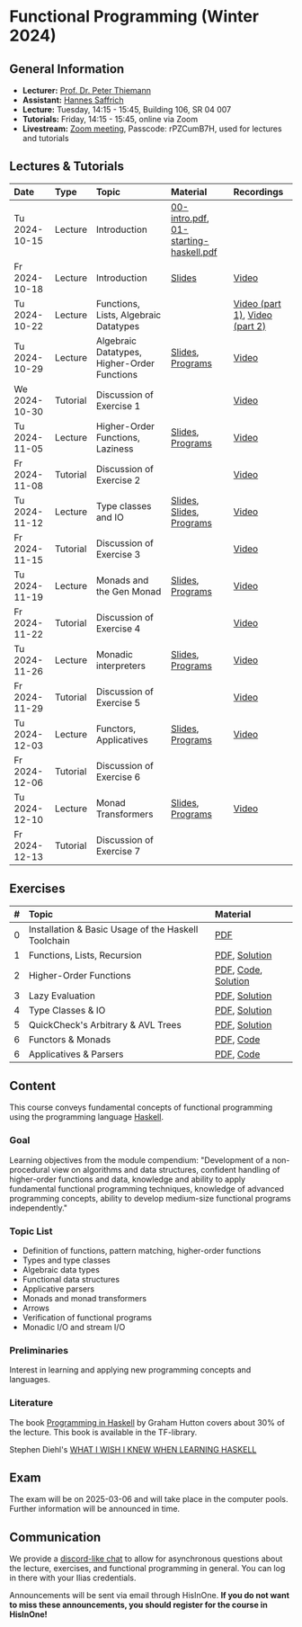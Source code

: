 # Functional Programming (Winter 2024)

## General Information

- **Lecturer:**   [Prof. Dr. Peter Thiemann](/team/thiemann.md)
- **Assistant:**  [Hannes Saffrich](/team/saffrich.md)
- **Lecture:**    Tuesday, 14:15 - 15:45, Building 106, SR 04 007
- **Tutorials:**  Friday, 14:15 - 15:45, online via Zoom
- **Livestream:** [Zoom meeting](https://uni-freiburg.zoom-x.de/j/63630251635?pwd=mnwRBuRiIWSmWQbRtxWct59eTbyNPa.1),
                  Passcode: rPZCumB7H, used for lectures and tutorials

## Lectures & Tutorials

| Date | Type | Topic | Material | Recordings |
|:-----|:-----|:------|:---------|:-----------|
| Tu 2024-10-15 | Lecture  | Introduction | [00-intro.pdf][slides-00], [01-starting-haskell.pdf][slides-01] | |
| Fr 2024-10-18 | Lecture  | Introduction | [Slides][slides-02] | [Video][rec-02] |
| Tu 2024-10-22 | Lecture  | Functions, Lists, Algebraic Datatypes | | [Video (part 1)][rec-03-01], [Video (part 2)][rec-03-02] |
| Tu 2024-10-29 | Lecture  | Algebraic Datatypes, Higher-Order Functions |  [Slides][slides-04], [Programs][material-04] |  [Video][rec-04] |
| We 2024-10-30 | Tutorial | Discussion of Exercise 1 | | [Video][rec-tut-01] |
| Tu 2024-11-05 | Lecture  | Higher-Order Functions, Laziness |  [Slides][slides-05], [Programs][material-05] |  [Video][rec-05] |
| Fr 2024-11-08 | Tutorial | Discussion of Exercise 2 | | [Video][rec-tut-02] |
| Tu 2024-11-12 | Lecture  | Type classes and IO |  [Slides][slides-06], [Slides][slides-07], [Programs][material-06] |  [Video][rec-06] |
| Fr 2024-11-15 | Tutorial | Discussion of Exercise 3 | | [Video][rec-tut-03] |
| Tu 2024-11-19 | Lecture  | Monads and the Gen Monad | [Slides][slides-08], [Programs][material-07] | [Video][rec-07] |
| Fr 2024-11-22 | Tutorial | Discussion of Exercise 4 | | [Video][rec-tut-04] |
| Tu 2024-11-26 | Lecture  | Monadic interpreters  |  [Slides][slides-09], [Programs][material-08] | [Video][rec-08] |
| Fr 2024-11-29 | Tutorial | Discussion of Exercise 5 | | [Video][rec-tut-05] |
| Tu 2024-12-03 | Lecture  | Functors, Applicatives |  [Slides][slides-10], [Programs][material-09] | [Video][rec-09] |
| Fr 2024-12-06 | Tutorial | Discussion of Exercise 6 | |  |
| Tu 2024-12-10 | Lecture  | Monad Transformers |  [Slides][slides-11], [Programs][material-10] | [Video][rec-10] |
| Fr 2024-12-13 | Tutorial | Discussion of Exercise 7 | |  |


[slides-00]: https://github.com/proglang/FunctionalProgramming/blob/master/slides/00-intro.pdf
[slides-01]: https://github.com/proglang/FunctionalProgramming/blob/master/slides/01-starting-haskell.pdf
[slides-02]: https://archive.informatik.uni-freiburg.de/courses/proglang/2024-WS-FP/2024-10-18-lecture-1.pdf
[slides-04]: https://github.com/proglang/FunctionalProgramming/blob/master/slides/06-higher-order.pdf
[slides-05]: https://github.com/proglang/FunctionalProgramming/blob/master/slides/07-laziness.pdf
[slides-06]:  https://github.com/proglang/FunctionalProgramming/blob/master/slides/08-type-classes.pdf
[slides-07]:  https://github.com/proglang/FunctionalProgramming/blob/master/slides/09-io.pdf
[slides-08]:  https://github.com/proglang/FunctionalProgramming/blob/master/slides/10-test-data-generators.pdf
[slides-09]:  https://github.com/proglang/FunctionalProgramming/blob/master/slides/11-monadic-interpreter.pdf
[slides-10]:  https://github.com/proglang/FunctionalProgramming/blob/master/slides/12-functors-applicatives.pdf
[slides-11]:  https://github.com/proglang/FunctionalProgramming/blob/master/slides/13-monad-transformers.pdf
[material-04]: https://github.com/proglang/FunctionalProgramming/blob/master/code2024/src/V20241029.hs
[material-05]: https://github.com/proglang/FunctionalProgramming/blob/master/code2024/src/V20241105.hs
[material-06]: https://github.com/proglang/FunctionalProgramming/blob/master/code2024/src/V20241112.hs
[material-07]: https://github.com/proglang/FunctionalProgramming/blob/master/code2024/src/V20241119.hs
[material-08]: https://github.com/proglang/FunctionalProgramming/blob/master/code2024/src/V20241126.hs
[material-09]: https://github.com/proglang/FunctionalProgramming/blob/master/code2024/src/V20241203.hs
[material-10]: https://github.com/proglang/FunctionalProgramming/blob/master/code2024/src/V20241210.hs
[rec-02]:    https://archive.informatik.uni-freiburg.de/courses/proglang/2024-WS-FP/2024-10-18-lecture-1.mp4
[rec-03-01]: https://archive.informatik.uni-freiburg.de/courses/proglang/2024-WS-FP/2024-10-22-lecture-1.mp4
[rec-03-02]: https://archive.informatik.uni-freiburg.de/courses/proglang/2024-WS-FP/2024-10-22-lecture-2.mp4
[rec-04]: https://archive.informatik.uni-freiburg.de/courses/proglang/2024-WS-FP/2024-10-29-lecture-1.mp4
[rec-tut-01]: https://archive.informatik.uni-freiburg.de/courses/proglang/2024-WS-FP/2024-10-30-tutorial-1.mp4
[rec-05]: https://archive.informatik.uni-freiburg.de/courses/proglang/2024-WS-FP/2024-11-05-lecture-1.mp4
[rec-06]: https://archive.informatik.uni-freiburg.de/courses/proglang/2024-WS-FP/2024-11-12-lecture-1.mp4
[rec-07]: https://archive.informatik.uni-freiburg.de/courses/proglang/2024-WS-FP/2024-11-19-lecture-1.mp4
[rec-08]: https://archive.informatik.uni-freiburg.de/courses/proglang/2024-WS-FP/2024-11-26-lecture-1.mp4
[rec-09]: https://archive.informatik.uni-freiburg.de/courses/proglang/2024-WS-FP/2024-12-03-lecture-1.mp4
[rec-10]: https://archive.informatik.uni-freiburg.de/courses/proglang/2024-WS-FP/2024-12-10-lecture-1.mp4
[rec-tut-02]: https://archive.informatik.uni-freiburg.de/courses/proglang/2024-WS-FP/2024-11-08-tutorial-1.mp4
[rec-tut-03]: https://archive.informatik.uni-freiburg.de/courses/proglang/2024-WS-FP/2024-11-15-tutorial-1.mp4
[rec-tut-04]: https://archive.informatik.uni-freiburg.de/courses/proglang/2024-WS-FP/2024-11-22-tutorial-1.mp4
[rec-tut-05]: https://archive.informatik.uni-freiburg.de/courses/proglang/2024-WS-FP/2024-11-29-tutorial-1.mp4

## Exercises

| # | Topic | Material |
|:-----|:------|:----|
| 0 | Installation & Basic Usage of the Haskell Toolchain | [PDF][ex00] |
| 1 | Functions, Lists, Recursion | [PDF][ex01], [Solution][ex01-sol] |
| 2 | Higher-Order Functions | [PDF][ex02], [Code][ex02-code], [Solution][ex02-sol] |
| 3 | Lazy Evaluation | [PDF][ex03], [Solution][ex03-sol] |
| 4 | Type Classes & IO | [PDF][ex04], [Solution][ex04-sol] |
| 5 | QuickCheck's Arbitrary & AVL Trees | [PDF][ex05], [Solution][ex05-sol] |
| 6 | Functors & Monads | [PDF][ex06], [Code][ex06-code] |
| 6 | Applicatives & Parsers | [PDF][ex07], [Code][ex07-code] |

[ex00]:      https://archive.informatik.uni-freiburg.de/courses/proglang/2024-WS-FP/ex00.pdf
[ex01]:      https://archive.informatik.uni-freiburg.de/courses/proglang/2024-WS-FP/ex01.pdf
[ex01-sol]:  https://archive.informatik.uni-freiburg.de/courses/proglang/2024-WS-FP/Ex01Solution.hs
[ex02]:      https://archive.informatik.uni-freiburg.de/courses/proglang/2024-WS-FP/ex02.pdf
[ex02-code]: https://archive.informatik.uni-freiburg.de/courses/proglang/2024-WS-FP/ex02-tictactoe-template.zip
[ex02-sol]:  https://archive.informatik.uni-freiburg.de/courses/proglang/2024-WS-FP/Ex02Solution.hs
[ex03]:      https://archive.informatik.uni-freiburg.de/courses/proglang/2024-WS-FP/ex03.pdf
[ex03-sol]:  https://archive.informatik.uni-freiburg.de/courses/proglang/2024-WS-FP/Ex03Solution.hs
[ex04]:      https://archive.informatik.uni-freiburg.de/courses/proglang/2024-WS-FP/ex04.pdf
[ex04-sol]:  https://archive.informatik.uni-freiburg.de/courses/proglang/2024-WS-FP/Ex04Solution.hs
[ex05]:      https://archive.informatik.uni-freiburg.de/courses/proglang/2024-WS-FP/ex05.pdf
[ex05-sol]:  https://archive.informatik.uni-freiburg.de/courses/proglang/2024-WS-FP/Ex05Solution.hs
[ex06]:      https://archive.informatik.uni-freiburg.de/courses/proglang/2024-WS-FP/ex06.pdf
[ex06-code]: https://archive.informatik.uni-freiburg.de/courses/proglang/2024-WS-FP/WhileInterp.hs
[ex07]:      https://archive.informatik.uni-freiburg.de/courses/proglang/2024-WS-FP/ex07.pdf
[ex07-code]: https://archive.informatik.uni-freiburg.de/courses/proglang/2024-WS-FP/Parser.hs

## Content

This course conveys fundamental concepts of functional programming using the
programming language [Haskell](http://www.haskell.org/haskellwiki/Haskell).

### Goal

Learning objectives from the module compendium: "Development of a
non-procedural view on algorithms and data structures, confident handling of
higher-order functions and data, knowledge and ability to apply fundamental
functional programming techniques, knowledge of advanced programming concepts,
ability to develop medium-size functional programs independently."

### Topic List

- Definition of functions, pattern matching, higher-order functions
- Types and type classes
- Algebraic data types
- Functional data structures
- Applicative parsers
- Monads and monad transformers
- Arrows
- Verification of functional programs
- Monadic I/O and stream I/O

### Preliminaries

Interest in learning and applying new
programming concepts and languages.

### Literature

The book [Programming in Haskell](http://www.cs.nott.ac.uk/~gmh/book.html) by Graham Hutton covers about 30%
of the lecture. This book is available in the TF-library.

Stephen Diehl's [WHAT I WISH I KNEW WHEN LEARNING HASKELL](https://web.archive.org/web/20220513191346/http://dev.stephendiehl.com/hask/)

## Exam

The exam will be on 2025-03-06 and will take place in the
computer pools. Further information will be announced in time.

## Communication

We provide a [discord-like chat](https://chat.laurel.informatik.uni-freiburg.de/invite/vEuyqw)
to allow for asynchronous questions about the lecture, exercises, and
functional programming in general. You can log in there with your Ilias
credentials.

Announcements will be sent via email through HisInOne.
**If you do not want to miss these announcements, you should register for the course in HisInOne!**
